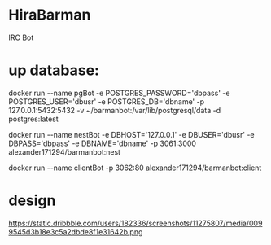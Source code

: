 # HiraBarman
IRC Bot

# up database:

docker run --name pgBot -e POSTGRES_PASSWORD='dbpass' -e POSTGRES_USER='dbusr' -e POSTGRES_DB='dbname' -p 127.0.0.1:5432:5432 -v ~/barmanbot:/var/lib/postgresql/data -d postgres:latest

docker run --name nestBot -e DBHOST='127.0.0.1' -e DBUSER='dbusr' -e DBPASS='dbpass' -e DBNAME='dbname' -p 3061:3000 alexander171294/barmanbot:nest

docker run --name clientBot -p 3062:80 alexander171294/barmanbot:client

# design

https://static.dribbble.com/users/182336/screenshots/11275807/media/0099545d3b18e3c5a2dbde8f1e31642b.png